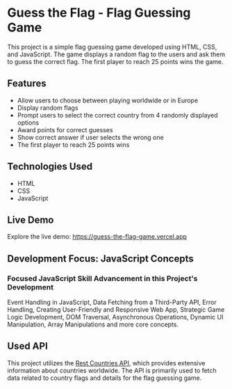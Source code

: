 # Guess the Flag - Flag Guessing Game
This project is a simple flag guessing game developed using HTML, CSS, and JavaScript. The game displays a random flag to the users and ask them to guess the correct flag.
The first player to reach 25 points wins the game.

## Features
- Allow users to choose between playing worldwide or in Europe
- Display random flags
- Prompt users to select the correct country from 4 randomly displayed options
- Award points for correct guesses
- Show correct answer if user selects the wrong one
- The first player to reach 25 points wins

## Technologies Used
- HTML
- CSS
- JavaScript

## Live Demo
Explore the live demo: https://guess-the-flag-game.vercel.app

## Development Focus: JavaScript Concepts
### Focused JavaScript Skill Advancement in this Project's Development
Event Handling in JavaScript, Data Fetching from a Third-Party API, Error Handling, Creating User-Friendly and Responsive Web App, Strategic Game Logic Development, DOM Traversal, Asynchronous Operations, Dynamic UI Manipulation, Array Manipulations and more core concepts.

## Used API
This project utilizes the [Rest Countries API](https://restcountries.com/), which provides extensive information about countries worldwide. 
The API is primarily used to fetch data related to country flags and details for the flag guessing game.
